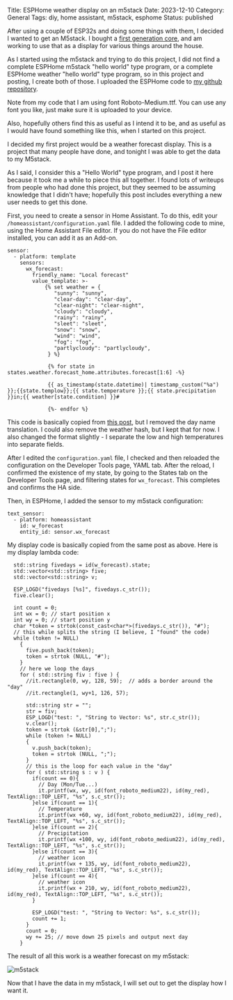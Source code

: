 Title: ESPHome weather display on an m5stack
Date: 2023-12-10
Category: General
Tags: diy, home assistant, m5stack, esphome
Status: published

After using a couple of ESP32s and doing some things with them, I
decided I wanted to get an M5stack.  I bought a [first generation
core](https://shop.m5stack.com/products/esp32-basic-core-lot-development-kit-v2-7),
and am working to use that as a display for various things around
the house.

As I started using the m5stack and trying to do this project,
I did not find a complete ESPHome m5stack "hello world" type program, or a
complete ESPHome weather "hello world" type program, so in this
project and posting, I create both of those.  I uploaded the ESPHome code
to [my github repository](https://github.com/ataridude/ESPHome).

Note from my code that I am using font Roboto-Medium.ttf.  You can use any font
you like, just make sure it is uploaded to your device.

Also, hopefully others find this as useful as I intend it to be, and as useful as I
would have found something like this, when I started on this project.

I decided my first project would be a weather forecast display.  This
is a project that many people have done, and tonight I was able to
get the data to my M5stack.

As I said, I consider this a "Hello World" type program, and I post it here
because it took me a while to piece this all together.  I found lots of
writeups from people who had done this project, but they seemed to be
assuming knowledge that I didn't have; hopefully this post includes
everything a new user needs to get this done.

First, you need to create a sensor in Home Assistant.  To do this, edit
your `/homeassistant/configuration.yaml` file.  I added the following code to mine,
using the Home Assistant File editor.  If you do not have the File editor installed,
you can add it as an Add-on.

```
sensor:
  - platform: template
    sensors:
      wx_forecast:
        friendly_name: "Local forecast"
        value_template: >-
            {% set weather = {
               "sunny": "sunny",
               "clear-day": "clear-day", 
               "clear-night": "clear-night", 
               "cloudy": "cloudy", 
               "rainy": "rainy", 
               "sleet": "sleet", 
               "snow": "snow", 
               "wind": "wind", 
               "fog": "fog", 
               "partlycloudy": "partlycloudy", 
             } %}

             {% for state in states.weather.forecast_home.attributes.forecast[1:6] -%}

             {{ as_timestamp(state.datetime)| timestamp_custom("%a") }};{{state.templow}};{{ state.temperature }};{{ state.precipitation }}in;{{ weather[state.condition] }}#

             {%- endfor %}
```

This code is basically copied from [this post](https://community.home-assistant.io/t/selected-forecast-items-to-esp32-epaper-display/307976/9), but I removed the day name translation.  I could also remove the weather hash, but I kept that for now.
I also changed the format slightly - I separate the low and high temperatures into separate fields.

After I edited the `configuration.yaml` file, I checked and then reloaded the configuration on the Developer Tools page, YAML tab.
After the reload, I confirmed the existence of my state, by going to the States tab on the Developer Tools page, and
filtering states for `wx_forecast`.  This completes and confirms the HA side.

Then, in ESPHome, I added the sensor to my m5stack configuration:

    text_sensor:
      - platform: homeassistant
        id: w_forecast
        entity_id: sensor.wx_forecast

My display code is basically copied from the same post as above.  Here is my display lambda code:

      std::string fivedays = id(w_forecast).state;
      std::vector<std::string> five;
      std::vector<std::string> v;

      ESP_LOGD("fivedays [%s]", fivedays.c_str());
      five.clear();

      int count = 0;
      int wx = 0; // start position x
      int wy = 0; // start position y
      char *token = strtok(const_cast<char*>(fivedays.c_str()), "#");
      // this while splits the string (I believe, I "found" the code)
      while (token != NULL)
        {
          five.push_back(token);
          token = strtok (NULL, "#");
        }
        // here we loop the days
        for ( std::string fiv : five ) {
          //it.rectangle(0, wy, 128, 59);  // adds a border around the "day"
          //it.rectangle(1, wy+1, 126, 57);

          std::string str = "";
          str = fiv;
          ESP_LOGD("test: ", "String to Vector: %s", str.c_str());
          v.clear();
          token = strtok (&str[0],";");
          while (token != NULL)
          {
            v.push_back(token);
            token = strtok (NULL, ";");
          }
          // this is the loop for each value in the "day"
          for ( std::string s : v ) {
            if(count == 0){
              // Day (Mon/Tue...)
              it.printf(wx, wy, id(font_roboto_medium22), id(my_red), TextAlign::TOP_LEFT, "%s", s.c_str());
            }else if(count == 1){
              // Temperature
              it.printf(wx +60, wy, id(font_roboto_medium22), id(my_red), TextAlign::TOP_LEFT, "%s", s.c_str());
            }else if(count == 2){
              // Precipitation
              it.printf(wx +100, wy, id(font_roboto_medium22), id(my_red), TextAlign::TOP_LEFT, "%s", s.c_str());
            }else if(count == 3){
              // weather icon
              it.printf(wx + 135, wy, id(font_roboto_medium22), id(my_red), TextAlign::TOP_LEFT, "%s", s.c_str());
            }else if(count == 4){
              // weather icon
              it.printf(wx + 210, wy, id(font_roboto_medium22), id(my_red), TextAlign::TOP_LEFT, "%s", s.c_str());
            }

            ESP_LOGD("test: ", "String to Vector: %s", s.c_str());
            count += 1;
          }
          count = 0;
          wy += 25; // move down 25 pixels and output next day
        }

The result of all this work is a weather forecast on my m5stack:

![m5stack](/images/m5stack/first_weather.jpg)

Now that I have the data in my m5stack, I will set out to get the display how I want it.
